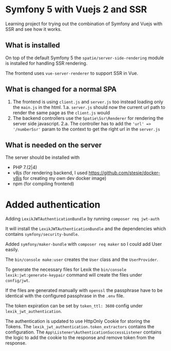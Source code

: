 # Symfony 5 with Vuejs 2 and SSR

Learning project for trying out the combination of Symfony and Vuejs with SSR and see how it works.

## What is installed


On top of the default Symfony 5 the `spatie/server-side-rendering` module is installed for handling SSR rendering.

The frontend uses `vue-server-renderer` to support SSR in Vue.

## What is changed for a normal SPA

1. The frontend is using `client.js` and `server.js` too instead loading only the `main.js` in the html.
   1.a. `server.js` should now the current url path to render the same page as the `client.js` would
2. The backend controllers use the `Spatie\Ssr\Renderer` for rendering the server side javascript.
   2.a. The controller has to add the `'url' => '/numberSsr'` param to the context to get the right url in the `server.js`

## What is needed on the server

The server should be installed with

* PHP 7.(2|4)
* v8js (for rendering backend, I used https://github.com/stesie/docker-v8js for creating my own dev docker image)
* npm (for compiling frontend)


# Added authentication

Adding `LexikJWTAuthenticationBundle` by running `composer req jwt-auth`

It will install the `LexikJWTAuthenticationBundle` and the dependencies which contains `symfony/security-bundle`.

Added `symfony/maker-bundle` with `composer req maker` so I could add User easily.

The `bin/console make:user` creates the `User` class and the `UserProvider`.

To generate the necessary files for Lexik the `bin/console lexik:jwt:generate-keypair` command will create the files under `config/jwt`.

If the files are generated manually with `openssl` the passphrase have to be identical with the configured passphrase in the `.env` file.

The token expiration can be set by `token_ttl: 3600` config under `lexik_jwt_authentication`.

The authentication is updated to use HttpOnly Cookie for storing the Tokens. The `lexik_jwt_authentication.token_extractors` contains the configuration. 
The `App\Listener\AuthenticationSuccessListener` contains the logic to add the cookie to the response and remove token from the response. 
